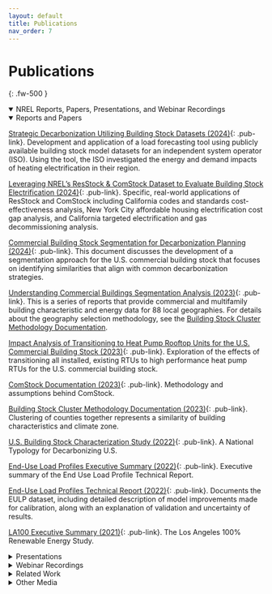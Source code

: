 ```yaml
---
layout: default
title: Publications
nav_order: 7
---
```


# Publications
{: .fw-500 }

<details markdown="block" class="level1-collapse-section" open>
  <summary class="pub-header">NREL Reports, Papers, Presentations, and Webinar Recordings</summary>

  <details markdown="block" class="level2-collapse-section" open><summary class="pub-header">Reports and Papers</summary>
  
  [Strategic Decarbonization Utilizing Building Stock Datasets (2024)](https://www.aceee.org/sites/default/files/proceedings/ssb24/assets/attachments/20240722163107203_39ce898e-e298-43a9-ba7c-bf333e0f4ad5.pdf){: .pub-link}. Development and application of a load forecasting tool using publicly available building stock model datasets for an independent system operator (ISO). Using the tool, the ISO investigated the energy and demand impacts of heating electrification in their region.
  
  [Leveraging NREL’s ResStock & ComStock Dataset to Evaluate Building Stock Electrification (2024)](https://www.aceee.org/sites/default/files/proceedings/ssb24/pdfs/Leveraging%20NREL%E2%80%99s%20ResStock%20&%20ComStock%20Dataset%20to%20Evaluate%20Building%20Stock%20Electrification.pdf){: .pub-link}. Specific, real-world applications of ResStock and ComStock including California codes and standards cost-effectiveness analysis, New York City affordable housing electrification cost gap analysis, and California targeted electrification and gas decommissioning analysis.
  
  [Commercial Building Stock Segmentation for Decarbonization Planning (2024)](https://www.nrel.gov/docs/fy24osti/88947.pdf){: .pub-link}. This document discusses the development of a segmentation approach for the U.S. commercial building stock that focuses on identifying similarities that align with common decarbonization strategies.

  [Understanding Commercial Buildings Segmentation Analysis (2023)](https://www.energycodes.gov/segmentation){: .pub-link}. This is a series of reports that provide commercial and multifamily building characteristic and energy data for 88 local geographies. For details about the geography selection methodology, see the [Building Stock Cluster Methodology Documentation](https://www.nrel.gov/docs/fy23osti/84648.pdf).

  [Impact Analysis of Transitioning to Heat Pump Rooftop Units for the U.S. Commercial Building Stock (2023)](https://www.hpc2023.org/wp-content/uploads/gravity_forms/3-7075ba8a16c5f78b321724d090fb2a34/2023/05/1143_HPC2023_Full_Paper_CaraDonna_v03.pdf){: .pub-link}. Exploration of the effects of transitioning all installed, existing RTUs to high performance heat pump RTUs for the U.S. commercial building stock.

  [ComStock Documentation (2023)](https://www.nrel.gov/docs/fy23osti/83819.pdf){: .pub-link}. Methodology and assumptions behind ComStock.

  [Building Stock Cluster Methodology Documentation (2023)](https://www.nrel.gov/docs/fy23osti/84648.pdf){: .pub-link}. Clustering of counties together represents a similarity of building characteristics and climate zone.

  [U.S. Building Stock Characterization Study (2022)](https://www.nrel.gov/docs/fy22osti/83063.pdf){: .pub-link}. A National Typology for Decarbonizing U.S.

  [End-Use Load Profiles Executive Summary (2022)](https://www.nrel.gov/docs/fy22osti/82689.pdf){: .pub-link}. Executive summary of the End Use Load Profile Technical Report.

  [End-Use Load Profiles Technical Report (2022)](https://www.nrel.gov/docs/fy22osti/80889.pdf){: .pub-link}. Documents the EULP dataset, including detailed description of model improvements made for calibration, along with an explanation of validation and uncertainty of results.

  [LA100 Executive Summary (2021)](https://www.nrel.gov/docs/fy21osti/79444-ES.pdf){: .pub-link}. The Los Angeles 100% Renewable Energy Study.
  </details>

  <details markdown="block" class="level2-collapse-section"><summary class="pub-header">Presentations</summary>

  [Standard Dataset Release 2024 Release 2 Dataset Release Presentation (2025)](https://www.nrel.gov/docs/fy25osti/92766.pdf){: .pub-link}. Standard dataset release  2024 Release 2 webinar slide deck.
  
  [End-Use Savings Shapes: Commercial 2024 Release 1 Dataset Release Presentation (2024)](https://www.nrel.gov/docs/fy24osti/89653.pdf){: .pub-link}. End-Use Savings Shapes Commercial 2024 Release 1 webinar slide deck.
  
  [End-Use Savings Shapes: Commercial 2023 Release 2 Dataset Release Presentation (2023)](https://www.nrel.gov/docs/fy24osti/87746.pdf){: .pub-link}. End-Use Savings Shapes Commercial 2023 Release 2 webinar slide deck.

  [End-Use Savings Shapes: Commercial 2023 Release 1 Dataset Release Presentation (2023)](https://www.nrel.gov/docs/fy23osti/85853.pdf){: .pub-link}. End-Use Savings Shapes Commercial 2023 Release 1 webinar slide deck.

  [Introduction to ComStock (2023)](https://www.nrel.gov/docs/fy23osti/86634.pdf){: .pub-link}. Introduction presentation to ComStock, including high-level methodology, example use cases and how to access the data.
  </details>

  <details markdown="block" class="level2-collapse-section"><summary class="pub-header">Webinar Recordings</summary>

  [Standard Dataset Release 2024 Release 2 Dataset Release Webinar (2025)](https://www.youtube.com/watch?v=QeeD6clu4zo){: .pub-link}. Presented by Chris CaraDonna from NREL, provides details on recent ComStock baseline model improvements, new upgrade measures, sample results, and data access tips. (January 2025)
  
  [End-Use Savings Shapes: Commercial 2024 Release 1 Dataset Release Webinar (2024)](https://www.youtube.com/watch?v=ffybn3Xzk0E){: .pub-link}. Presented by Chris CaraDonna from NREL, provides full details on End-Use Savings Shapes for commercial buildings, sample results, and data access tips. (April 2024)
  
  [End-Use Savings Shapes: Commercial 2023 Release 2 Dataset Release Webinar (2023)](https://www.youtube.com/watch?v=uA8bThraO_E){: .pub-link}. Presented by Chris CaraDonna from NREL, provides full details on End-Use Savings Shapes for commercial buildings, sample results, and data access tips. (October 2023)

  [End-Use Savings Shapes: Commercial 2023 Release 1 Dataset Release Webinar (2023)](https://www.youtube.com/watch?v=7BHQfk6kvso){: .pub-link}. Presented by Chris CaraDonna from NREL, provides full details on End-Use Savings Shapes for commercial buildings, sample results, and data access tips. (March 2023)
  </details>
</details>

<details markdown="block" class="level1-collapse-section">
  <summary class="pub-header">Related Work</summary>

  [Compliance Journeys: Using a Stock-based Modeling Approach to Analyze Maryland’s Proposed Statewide Building Performance Standard](https://www.aceee.org/sites/default/files/proceedings/ssb24/assets/attachments/20240722163103002_4e90844f-0616-4a4f-9c9d-75ab78571aba.pdf){: .pub-link}. Examination of the lifecycle cost optimal building performance standard compliance pathway through building energy models.

  [ISO New England 2023 Heating Electrification Study](https://www.iso-ne.com/static-assets/documents/2023/04/heatfx2023_final.pdf){: .pub-link}. Presentation about an electrification forecasting tool developed using ComStock and ResStock datasets.

  [Development of Prototypical District-Scale Models: Preprint](https://www.nrel.gov/docs/fy23osti/86589.pdf){: .pub-link}. Report detailing prototype district models.

  [ResStock Publication Page](https://resstock.nrel.gov/page/publications){: .pub-link}. Publications to date using the ResStock analysis.

  [Choosing the Best Carbon Factor for the Job](https://aceee2022.conferencespot.org/event-data/pdf/catalyst_activity_32485/catalyst_activity_paper_20220810190542996_ca9a88a9_04f7_48dc_88c1_2ba530e44474){: .pub-link}. Explores available carbon emissions factors and the impact of factor selection.

  [Practical Guidance and Use Cases – Berkeley National Lab](https://emp.lbl.gov/publications/end-use-load-profiles-us-building-1){: .pub-link}. Example applications and considerations for utilities.

  [Time-Sensitive Value (TSV) Calculator - Berkeley National Lab](https://emp.lbl.gov/publications/time-sensitive-value-calculator){: .pub-link}. Excel-based tool from Lawrence Berkeley National Lab that estimates the value of energy efficiency and other distributed energy resource (DER) measures using hourly estimates of electricity system costs.
</details>

<details markdown="block" class="level1-collapse-section"><summary class="pub-header">Other Media</summary>
  [NREL ComStock Dashboards on Tableau Public](https://public.tableau.com/app/profile/comstock.nrel/vizzes){: .pub-link}. Project dashboards using ComStock data.

  [NREL ResStock Dashboards on Tableau Public](https://public.tableau.com/app/profile/nrel.buildingstock/vizzes){: .pub-link}. Project dashboards using ResStock data.
</details>
